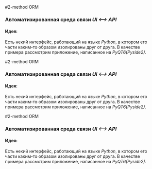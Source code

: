 #2-method ORM

### Автоматизированная среда связи *UI <--> API*

#### Идея:
Есть некий интерфейс, работающий на языке *Python*, 
в котором его части каким-то образом изолированы друг от друга. 
В качестве примера рассмотрим приложение, написанное на *PyQT6(Pyside2)*.


#2-method ORM

### Автоматизированная среда связи *UI <--> API*

#### Идея:
Есть некий интерфейс, работающий на языке *Python*, 
в котором его части каким-то образом изолированы друг от друга. 
В качестве примера рассмотрим приложение, написанное на *PyQT6(Pyside2)*.


#2-method ORM

### Автоматизированная среда связи *UI <--> API*

#### Идея:
Есть некий интерфейс, работающий на языке *Python*, 
в котором его части каким-то образом изолированы друг от друга. 
В качестве примера рассмотрим приложение, написанное на *PyQT6(Pyside2)*.



